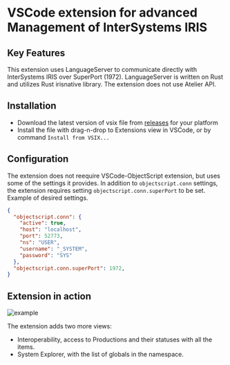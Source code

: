 # VSCode extension for advanced Management of InterSystems IRIS

## Key Features

This extension uses LanguageServer to communicate directly with InterSystems IRIS over SuperPort (1972). LanguageServer is written on Rust and utilizes Rust irisnative library. The extension does not use Atelier API.

## Installation

- Download the latest version of vsix file from [releases](https://github.com/daimor/vscode-intersystems-iris/releases) for your platform
- Install the file with drag-n-drop to Extensions view in VSCode, or by command `Install from VSIX...`

## Configuration

The extension does not reequire VSCode-ObjectScript extension, but uses some of the settings it provides. In addition to `objectscript.conn` settings, the extension requires setting `objectscript.conn.superPort` to be set. Example of desired settings.

```JSON
{
  "objectscript.conn": {
    "active": true,
    "host": "localhost",
    "port": 52773,
    "ns": "USER",
    "username": "_SYSTEM",
    "password": "SYS"
  },
  "objectscript.conn.superPort": 1972,
}
```

## Extension in action

![example](https://raw.githubusercontent.com/daimor/vscode-intersystems-iris/main/images/screenshot.png)

The extension adds two more views:

- Interoperability, access to Productions and their statuses with all the items.
- System Explorer, with the list of globals in the namespace.
